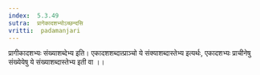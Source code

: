 ```yaml
---
index:  5.3.49
sutra:  प्रागेकादशभ्योऽच्छन्दसि
vritti:  padamanjari
---
```


प्रागीकादशभ्यः संख्याशब्देभ्य इति। एकादशशब्दात्प्राञ्चो ये संक्याशब्दास्तेभ्य इत्यर्थः, एकादशभ्यः प्राचीनेषु संख्येयेषु ये संख्याशब्दास्तेभ्य इती वा ।।

